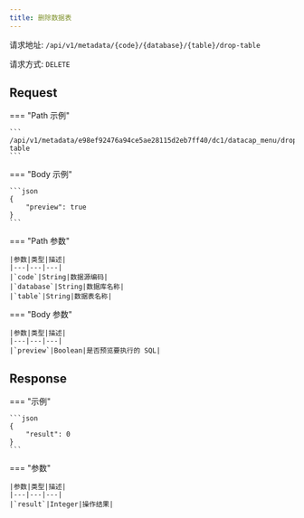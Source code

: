```yaml
---
title: 删除数据表
---
```


请求地址: `/api/v1/metadata/{code}/{database}/{table}/drop-table`

请求方式: `DELETE`

## Request

=== "Path 示例"

    ```
    /api/v1/metadata/e98ef92476a94ce5ae28115d2eb7ff40/dc1/datacap_menu/drop-table
    ```

=== "Body 示例"

    ```json
    {
        "preview": true
    }
    ```

=== "Path 参数"

    |参数|类型|描述|
    |---|---|---|
    |`code`|String|数据源编码|
    |`database`|String|数据库名称|
    |`table`|String|数据表名称|

=== "Body 参数"

    |参数|类型|描述|
    |---|---|---|
    |`preview`|Boolean|是否预览要执行的 SQL|

## Response

=== "示例"

    ```json
    {
        "result": 0
    }
    ```

=== "参数"

    |参数|类型|描述|
    |---|---|---|
    |`result`|Integer|操作结果|